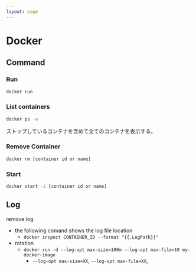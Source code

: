```yaml
---
layout: page
---
```


# Docker

## Command

### Run

```sh
docker run
```

### List containers

```sh
docker ps -a
```

ストップしているコンテナを含めて全てのコンテナを表示する。

### Remove Container

```sh
docker rm [container id or name]
```

### Start

```sh
docker start -i [container id or name]
```

## Log

remove log 

* the following comand shows the log file location
    * `docker inspect CONTAINER_ID --format "{{.LogPath}}"`
* rotation
    * `docker run -d --log-opt max-size=100m --log-opt max-file=10 my-docker-image`
        * `--log-opt max-size=XX`, `--log-opt max-file=XX`, 
